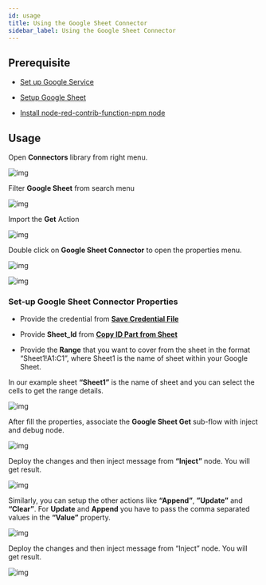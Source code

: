 ```yaml
---
id: usage
title: Using the Google Sheet Connector
sidebar_label: Using the Google Sheet Connector
---
```


## Prerequisite

 - [Set up Google Service](/docs/connectors/google-sheets/setup-google-service/)

 - [Setup Google Sheet](/docs/connectors/google-sheets/setup-google-sheet/)

 - [Install node-red-contrib-function-npm node](/docs/connectors/google-sheets/install-npm-function/)

## Usage

Open **Connectors** library from right menu.

![img](https://igniteresources.blob.core.windows.net/public/docs/static/assets/docs/google-sheet/open-connector-library.png)

Filter **Google Sheet** from search menu

![img](https://igniteresources.blob.core.windows.net/public/docs/static/assets/docs/google-sheet/search-google-sheet-1.png)

Import the **Get** Action

![img](https://igniteresources.blob.core.windows.net/public/docs/static/assets/docs/google-sheet/import-get-action.png)

Double click on **Google Sheet Connector** to open the properties menu.

![img](https://igniteresources.blob.core.windows.net/public/docs/static/assets/docs/google-sheet/google-sheet-connector.png)

![img](https://igniteresources.blob.core.windows.net/public/docs/static/assets/docs/google-sheet/google-sheet-properties.png)

### Set-up Google Sheet Connector Properties

 - Provide the credential from **[Save Credential File](/docs/connectors/google-sheets/setup-google-service#save-credential-file)**

 - Provide **Sheet_Id** from **[Copy ID Part from Sheet](/docs/connectors/google-sheets/setup-google-sheet#copy-id-part-from-sheet)**

 - Provide the **Range** that you want to cover from the sheet in the format “Sheet1!A1:C1”, where Sheet1 is the name of sheet within your Google Sheet. 

In our example sheet **“Sheet1”** is the name of sheet and you can select the cells to get the range details.

![img](https://igniteresources.blob.core.windows.net/public/docs/static/assets/docs/google-sheet/google-sheet-detail.png)

After fill the properties, associate the **Google Sheet Get** sub-flow with inject and debug node.

![img](https://igniteresources.blob.core.windows.net/public/docs/static/assets/docs/google-sheet/complete-get-flow.png)

Deploy the changes and then inject message from **“Inject”** node. You will get result.

![img](https://igniteresources.blob.core.windows.net/public/docs/static/assets/docs/google-sheet/google-sheet-get-output.png)

Similarly, you can setup the other actions like **“Append”**, **”Update”** and **“Clear”**. For **Update** and **Append** you have to pass the comma separated values in the **“Value”** property.

![img](https://igniteresources.blob.core.windows.net/public/docs/static/assets/docs/google-sheet/google-sheet-append-properties.png)

Deploy the changes and then inject message from “Inject” node. You will get result.

![img](https://igniteresources.blob.core.windows.net/public/docs/static/assets/docs/google-sheet/google-sheet-append-output.png)
